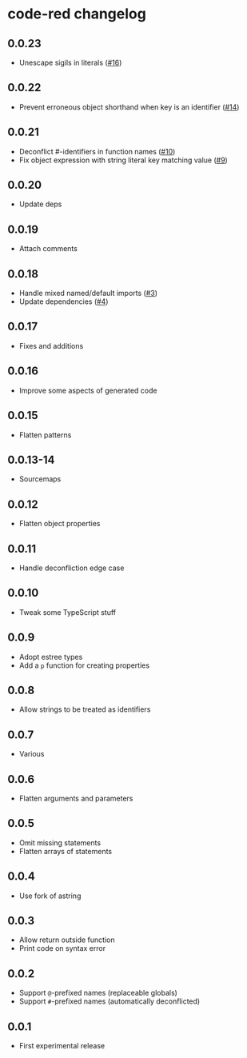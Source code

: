 # code-red changelog

## 0.0.23

* Unescape sigils in literals ([#16](https://github.com/Rich-Harris/code-red/pull/16))

## 0.0.22

* Prevent erroneous object shorthand when key is an identifier ([#14](https://github.com/Rich-Harris/code-red/issues/14))

## 0.0.21

* Deconflict #-identifiers in function names ([#10](https://github.com/Rich-Harris/code-red/issues/10))
* Fix object expression with string literal key matching value ([#9](https://github.com/Rich-Harris/code-red/pull/9))

## 0.0.20

* Update deps

## 0.0.19

* Attach comments

## 0.0.18

* Handle mixed named/default imports ([#3](https://github.com/Rich-Harris/code-red/issues/3))
* Update dependencies ([#4](https://github.com/Rich-Harris/code-red/issues/4))

## 0.0.17

* Fixes and additions

## 0.0.16

* Improve some aspects of generated code

## 0.0.15

* Flatten patterns

## 0.0.13-14

* Sourcemaps

## 0.0.12

* Flatten object properties

## 0.0.11

* Handle deconfliction edge case

## 0.0.10

* Tweak some TypeScript stuff

## 0.0.9

* Adopt estree types
* Add a `p` function for creating properties

## 0.0.8

* Allow strings to be treated as identifiers

## 0.0.7

* Various

## 0.0.6

* Flatten arguments and parameters

## 0.0.5

* Omit missing statements
* Flatten arrays of statements

## 0.0.4

* Use fork of astring

## 0.0.3

* Allow return outside function
* Print code on syntax error

## 0.0.2

* Support `@`-prefixed names (replaceable globals)
* Support `#`-prefixed names (automatically deconflicted)

## 0.0.1

* First experimental release